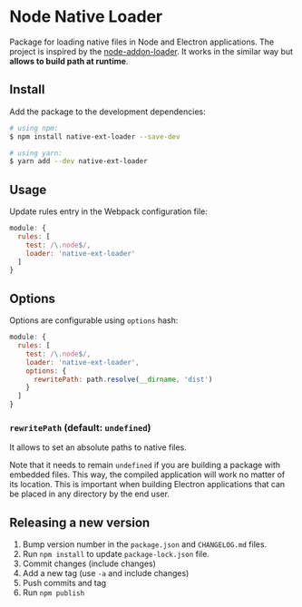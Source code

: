 # Node Native Loader

Package for loading native files in Node and Electron applications. The project is inspired by the [node-addon-loader](https://github.com/ushu/node-addon-loader). It works in the similar way but **allows to build path at runtime**.

## Install

Add the package to the development dependencies:

```bash
# using npm:
$ npm install native-ext-loader --save-dev

# using yarn:
$ yarn add --dev native-ext-loader
```

## Usage

Update rules entry in the Webpack configuration file:

```javascript
module: {
  rules: [
    test: /\.node$/,
    loader: 'native-ext-loader'
  ]
}
```

## Options

Options are configurable using `options` hash:

```javascript
module: {
  rules: [
    test: /\.node$/,
    loader: 'native-ext-loader',
    options: {
      rewritePath: path.resolve(__dirname, 'dist')
    }
  ]
}
```

### `rewritePath` (default: `undefined`)

It allows to set an absolute paths to native files.

Note that it needs to remain `undefined` if you are building a package with embedded files. This way, the compiled application will work no matter of its location. This is important when building Electron applications that can be placed in any directory by the end user.

## Releasing a new version

1. Bump version number in the `package.json` and `CHANGELOG.md` files.
1. Run `npm install` to update `package-lock.json` file.
1. Commit changes (include changes)
1. Add a new tag (use `-a` and include changes)
1. Push commits and tag
1. Run `npm publish`
